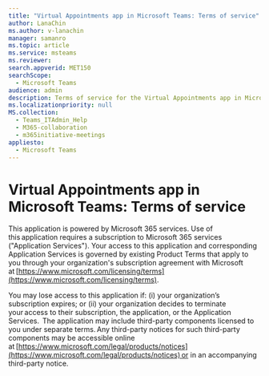```yaml
---
title: "Virtual Appointments app in Microsoft Teams: Terms of service"
author: LanaChin
ms.author: v-lanachin
manager: samanro
ms.topic: article
ms.service: msteams
ms.reviewer: 
search.appverid: MET150
searchScope:
  - Microsoft Teams
audience: admin
description: Terms of service for the Virtual Appointments app in Microsoft Teams.
ms.localizationpriority: null
MS.collection: 
  - Teams_ITAdmin_Help
  - M365-collaboration
  - m365initiative-meetings
appliesto: 
  - Microsoft Teams
---
```


# Virtual Appointments app in Microsoft Teams: Terms of service

This application is powered by Microsoft 365 services. Use of this application requires a subscription to Microsoft 365 services ("Application Services"). Your access to this application and corresponding Application Services is governed by existing Product Terms that apply to you through your organization's subscription agreement with Microsoft at [https://www.microsoft.com/licensing/terms](https://www.microsoft.com/licensing/terms).  

You may lose access to this application if: (i) your organization’s subscription expires; or (ii) your organization decides to terminate your access to their subscription, the application, or the Application Services.  The application may include third-party components licensed to you under separate terms. Any third-party notices for such third-party components may be accessible online at [https://www.microsoft.com/legal/products/notices](https://www.microsoft.com/legal/products/notices) or in an accompanying third-party notice.
